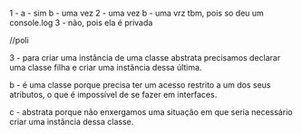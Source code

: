 1 - a - sim 
b - uma vez
2 - uma vez
b - uma vrz tbm, pois so deu um console.log
3 - não, pois ela é privada 

//poli

3 - para criar uma instância de uma classe abstrata precisamos declarar uma classe filha e criar uma instância dessa última.

b - 
é uma classe porque precisa ter um acesso restrito a um dos seus atributos, o que é impossível de se fazer em interfaces.

c -  abstrata porque não enxergamos uma situação em que seria necessário criar uma instância dessa classe.